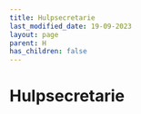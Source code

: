 ```yaml
---
title: Hulpsecretarie
last_modified_date: 19-09-2023
layout: page
parent: H
has_children: false
---
```


Hulpsecretarie
==============

